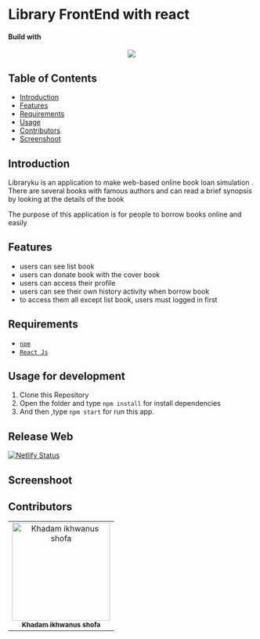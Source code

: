 # Library FrontEnd with react
#### Build with 
<p align="center">
  <a href="https://nodejs.org/">
    <img src="https://i1.wp.com/www.davideguida.com/wp-content/uploads/2016/09/react-node.png">
  </a>
</p>

## Table of Contents
- [Introduction](#introduction)
- [Features](#features)
- [Requirements](#requirements)
- [Usage](#usage-for-development)
- [Contributors](#contributors)
- [Screenshoot](#screenshoot)

## Introduction
  Libraryku is an application to make web-based online book loan simulation . There are several books with famous authors and can read a brief synopsis by looking at the details of the book

The purpose of this application is for people to borrow books online and easily

## Features
* users can see list book 
* users can donate book with the cover book 
* users can access their profile
* users can see their own history activity when borrow book 
* to access them all except list book, users must logged in first

## Requirements
* [`npm`](https://www.npmjs.com/get-npm)
* [`React Js`](https://react-cn.github.io/react/downloads.html) 

## Usage for development
1. Clone this Repository
2. Open the folder and type `npm install` for install dependencies
3. And then ,type `npm start` for run this app.

## Release Web
[![Netlify Status](https://api.netlify.com/api/v1/badges/85e33a03-d82a-4947-8b71-f38561c69149/deploy-status)](https://nervous-liskov-79f6fb.netlify.com/)

## Screenshoot

## Contributors
<center>
  <table>
    <tr>
      <td align="center">
        <a href="https://github.com/rizal271">
          <img width="200" src="https://avatars0.githubusercontent.com/u/33866110?s=460&v=4" alt="Khadam ikhwanus shofa"><br/>
          <sub><b>Khadam ikhwanus shofa</b></sub>
        </a>
      </td>
    </tr>
  </table>
</center>

#
